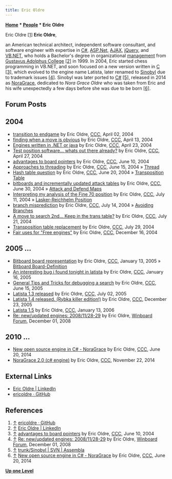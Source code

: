 ```yaml
---
title: Eric Oldre
---
```

**[Home](Home "Home") * [People](People "People") * Eric Oldre**

[](https://github.com/ericoldre) Eric Oldre <a id="cite-note-1" href="#cite-ref-1">[1]</a>
**Eric Oldre**,

an American technical architect, independent software consultant, and software engineer with expertise in [C#](C_sharp "C sharp"), [ASP.Net](https://en.wikipedia.org/wiki/ASP.NET),
[AJAX](https://en.wikipedia.org/wiki/Ajax_%28programming%29), [jQuery](https://en.wikipedia.org/wiki/JQuery), and [VB.NET](Basic#VB "Basic"),
who holds a Bachelor's degree in organizational [management](https://en.wikipedia.org/wiki/Management)
from [Gustavus Adolphus College](https://en.wikipedia.org/wiki/Gustavus_Adolphus_College)
<a id="cite-note-2" href="#cite-ref-2">[2]</a> in 1999.
In 2004, Eric started chess programming in VB.NET, and soon focused on a new version written in [C](C "C")
<a id="cite-note-3" href="#cite-ref-3">[3]</a>,
which evolved to the engine name Latista, later renamed to [Sinobyl](Sinobyl "Sinobyl") due to trademark issues
<a id="cite-note-4" href="#cite-ref-4">[4]</a>.
Sinobyl was later ported to [C#](C_sharp "C sharp")
<a id="cite-note-5" href="#cite-ref-5">[5]</a>,
released in 2014 as [NoraGrace](NoraGrace "NoraGrace"), dedicated to *Nora Grace Oldre* who was taken from Eric and his wife unexpectedly a few days before she was due to be born
<a id="cite-note-6" href="#cite-ref-6">[6]</a>.

## Forum Posts

## 2004

- [transition to endgame](https://www.stmintz.com/ccc/index.php?id=358108) by Eric Oldre, [CCC](CCC "CCC"), April 02, 2004
- [finding when a move is obvious](https://www.stmintz.com/ccc/index.php?id=359869) by Eric Oldre, [CCC](CCC "CCC"), April 13, 2004
- [Engines written in .NET or java](https://www.stmintz.com/ccc/index.php?id=361289) by Eric Oldre, [CCC](CCC "CCC"), April 23, 2004
- [Test position software... whats out there already?](https://www.stmintz.com/ccc/index.php?id=361956) by Eric Oldre, [CCC](CCC "CCC"), April 27, 2004
- [advantages to board pointers](https://www.stmintz.com/ccc/index.php?id=369794) by Eric Oldre, [CCC](CCC "CCC"), June 10, 2004
- [Approaches to threading](https://www.stmintz.com/ccc/index.php?id=370625) by Eric Oldre, [CCC](CCC "CCC"), June 15, 2004 » [Thread](Thread "Thread")
- [Hash table question](https://www.stmintz.com/ccc/index.php?id=371656) by Eric Oldre, [CCC](CCC "CCC"), June 20, 2004 » [Transposition Table](Transposition_Table "Transposition Table")
- [bitboards and incrementally updated attack tables](https://www.stmintz.com/ccc/index.php?id=373246) by Eric Oldre, [CCC](CCC "CCC"), June 30, 2004 » [Attack and Defend Maps](Attack_and_Defend_Maps "Attack and Defend Maps")
- [Interpreting my analysis of the Fine 70 position](https://www.stmintz.com/ccc/index.php?id=375939) by Eric Oldre, [CCC](CCC "CCC"), July 11, 2004 » [Lasker-Reichhelm Position](Lasker-Reichhelm_Position "Lasker-Reichhelm Position")
- [branch misprediction](https://www.stmintz.com/ccc/index.php?id=376742) by Eric Oldre, [CCC](CCC "CCC"), July 14, 2004 » [Avoiding Branches](Avoiding_Branches "Avoiding Branches")
- [A move to search 2nd... Keep in the trans table?](https://www.stmintz.com/ccc/index.php?id=378351) by Eric Oldre, [CCC](CCC "CCC"), July 21, 2004
- [Transposition table replacement](https://www.stmintz.com/ccc/index.php?id=379721) by Eric Oldre, [CCC](CCC "CCC"), July 29, 2004
- [Fair uses for "Free engines"](https://www.stmintz.com/ccc/index.php?id=401087) by Eric Oldre, [CCC](CCC "CCC"), December 16, 2004

## 2005 ...

- [Bitboard board representation](https://www.stmintz.com/ccc/index.php?id=405590) by Eric Oldre, [CCC](CCC "CCC"), January 13, 2005 » [Bitboard Board-Definition](Bitboard_Board-Definition "Bitboard Board-Definition")
- [An interesting bug i found tonight in latista](https://www.stmintz.com/ccc/index.php?id=405910) by Eric Oldre, [CCC](CCC "CCC"), January 16, 2005
- [General Tips and Tricks for debugging a search](https://www.stmintz.com/ccc/index.php?id=431392) by Eric Oldre, [CCC](CCC "CCC"), June 15, 2005
- [Latista 1.3 released](https://www.stmintz.com/ccc/index.php?id=434691) by Eric Oldre, [CCC](CCC "CCC"), July 02, 2005
- [Latista 1.4 released. (Rybka killer edition!)](https://www.stmintz.com/ccc/index.php?id=472863) by Eric Oldre, [CCC](CCC "CCC"), December 23, 2005
- [Latista 1.5](https://www.stmintz.com/ccc/index.php?id=479324) by Eric Oldre, [CCC](CCC "CCC"), January 13, 2006
- [Re: new/updated engines: 2008/11/28-29](http://www.open-aurec.com/wbforum/viewtopic.php?p=187799&start=1#p187822) by Eric Oldre, [Winboard Forum](Computer_Chess_Forums "Computer Chess Forums"), December 01, 2008

## 2010 ...

- [New open source engine in C# - NoraGrace](http://www.talkchess.com/forum/viewtopic.php?t=52700) by Eric Oldre, [CCC](CCC "CCC"), June 20, 2014
- [NoraGrace 2.0 (c# engine)](http://www.talkchess.com/forum3/viewtopic.php?f=2&t=54419) by Eric Oldre, [CCC](CCC "CCC"), November 22, 2014

## External Links

- [Eric Oldre | LinkedIn](https://www.linkedin.com/in/eric-oldre/)
- [ericoldre · GitHub](https://github.com/ericoldre)

## References

1. <a id="cite-ref-1" href="#cite-note-1">↑</a> [ericoldre · GitHub](https://github.com/ericoldre)
1. <a id="cite-ref-2" href="#cite-note-2">↑</a> [Eric Oldre | LinkedIn](https://www.linkedin.com/in/eric-oldre/)
1. <a id="cite-ref-3" href="#cite-note-3">↑</a> [advantages to board pointers](https://www.stmintz.com/ccc/index.php?id=369794) by Eric Oldre, [CCC](CCC "CCC"), June 10, 2004
1. <a id="cite-ref-4" href="#cite-note-4">↑</a> [Re: new/updated engines: 2008/11/28-29](http://www.open-aurec.com/wbforum/viewtopic.php?p=187799&start=1#p187822) by Eric Oldre, [Winboard Forum](Computer_Chess_Forums "Computer Chess Forums"), December 01, 2008
1. <a id="cite-ref-5" href="#cite-note-5">↑</a> [trunk/Sinobyl | SVN | Assembla](https://www.assembla.com/code/sinobyl/subversion/nodes/129/trunk/Sinobyl)
1. <a id="cite-ref-6" href="#cite-note-6">↑</a> [New open source engine in C# - NoraGrace](http://www.talkchess.com/forum/viewtopic.php?t=52700) by Eric Oldre, [CCC](CCC "CCC"), June 20, 2014

**[Up one Level](People "People")**

